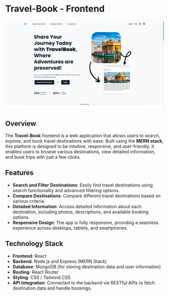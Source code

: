 # Travel-Book - Frontend
![preview img](src/assets/images/overview.png)

## Overview
The **Travel-Book** frontend is a web application that allows users to search, explore, and book travel destinations with ease. Built using the **MERN stack**, this platform is designed to be intuitive, responsive, and user-friendly. It enables users to browse various destinations, view detailed information, and book trips with just a few clicks.

## Features
- **Search and Filter Destinations**: Easily find travel destinations using search functionality and advanced filtering options.
- **Compare Destinations**: Compare different travel destinations based on various criteria.
- **Detailed Information**: Access detailed information about each destination, including photos, descriptions, and available booking options.
- **Responsive Design**: The app is fully responsive, providing a seamless experience across desktops, tablets, and smartphones.

## Technology Stack
- **Frontend**: React
- **Backend**: Node.js and Express (MERN Stack)
- **Database**: MongoDB (for storing destination data and user information)
- **Routing**: React Router
- **Styling**: CSS / Tailwind CSS
- **API Integration**: Connected to the backend via RESTful APIs to fetch destination data and handle bookings.
